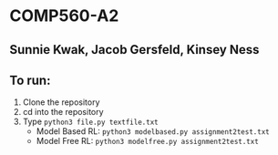 # COMP560-A2
## Sunnie Kwak, Jacob Gersfeld, Kinsey Ness

## To run:
1. Clone the repository 
2. cd into the repository
3. Type `python3 file.py textfile.txt`
    - Model Based RL: `python3 modelbased.py assignment2test.txt`
    - Model Free RL: `python3 modelfree.py assignment2test.txt`